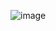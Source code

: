 ![image](https://user-images.githubusercontent.com/64565005/171328077-bf678f78-fcbc-462c-9dff-66dd9ffce235.png)
